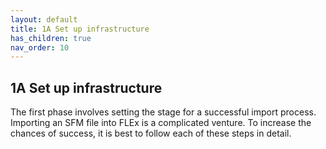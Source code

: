 ```yaml
---
layout: default
title: 1A Set up infrastructure
has_children: true
nav_order: 10
---
```


## 1A Set up infrastructure

The first phase involves setting the stage for a successful import process. Importing an SFM file into FLEx is a complicated venture. To increase the chances of success, it is best to follow each of these steps in detail.
